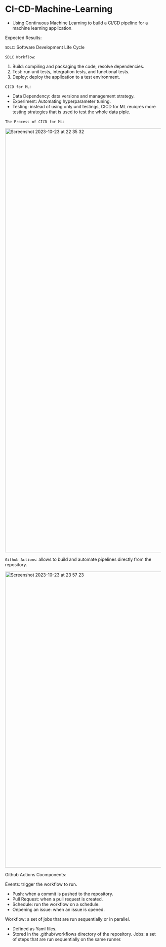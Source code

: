 # CI-CD-Machine-Learning

- Using Continuous Machine Learning to build a CI/CD pipeline for a machine learning application.

Expected Results:

`SDLC`: Software Development Life Cycle

`SDLC Workflow`:
1. Build: compiling and packaging the code, resolve dependencies.
2. Test: run unit tests, integration tests, and functional tests.
3. Deploy: deploy the application to a test environment.

`CICD for ML`:
- Data Dependency: data versions and management strategy.
- Experiment: Automating hyperparameter tuning.
- Testing: instead of using only unit testings, CICD for ML reuiqres more testing strategies that is used to test the whole data piple. 

`The Process of CICD for ML`:

<img width="1372" alt="Screenshot 2023-10-23 at 22 35 32" src="https://github.com/andtr-2021/CI-CD-Machine-Learning/assets/79509067/9d494378-5f12-4d8a-a763-170b2d28d021">

`Github Actions`: allows to build and automate pipelines directly from the repository.

<img width="958" alt="Screenshot 2023-10-23 at 23 57 23" src="https://github.com/andtr-2021/CI-CD-Machine-Learning/assets/79509067/2a951dd4-8454-4246-9495-9d94f4228ff3">

Github Actions Coomponents:

Events: trigger the workflow to run.
- Push: when a commit is pushed to the repository.
- Pull Request: when a pull request is created.
- Schedule: run the workflow on a schedule.
- Onpening an issue: when an issue is opened.

Workflow: a set of jobs that are run sequentially or in parallel.
- Defined as Yaml files.
- Stored in the .github/workflows directory of the repository.
Jobs: a set of steps that are run sequentially on the same runner.
